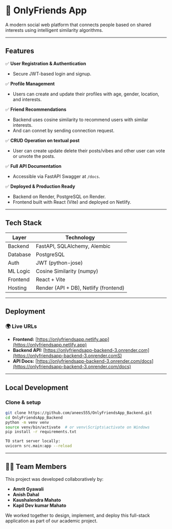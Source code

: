 # 🚀 OnlyFriends App

A modern social web platform that connects people based on shared interests using intelligent similarity algorithms.

---

##  Features

✅ **User Registration & Authentication**
- Secure JWT-based login and signup.

✅ **Profile Management**
- Users can create and update their profiles with age, gender, location, and interests.

✅ **Friend Recommendations**
- Backend uses cosine similarity to recommend users with similar interests.
- And can connet by sending connection request.

✅ **CRUD Operation on textual post**
- User can create update delete their posts/vibes and other user can vote or unvote the posts.

✅ **Full API Documentation**
- Accessible via FastAPI Swagger at `/docs`.

✅ **Deployed & Production Ready**
- Backend on Render, PostgreSQL on Render.
- Frontend built with React (Vite) and deployed on Netlify.

---

##  Tech Stack

| Layer     | Technology                    |
|-----------|-------------------------------|
| Backend   | FastAPI, SQLAlchemy, Alembic  |
| Database  | PostgreSQL                    |
| Auth      | JWT (python-jose)             |
| ML Logic  | Cosine Similarity (numpy)     |
| Frontend  | React + Vite                  |
| Hosting   | Render (API + DB), Netlify (frontend) |

---

##  Deployment

### 🌍 Live URLs
- **Frontend:** [https://onlyfriendsapp.netlify.app](https://onlyfriendsapp.netlify.app)
- **Backend API:** [https://onlyfriendsapp-backend-3.onrender.com](https://onlyfriendsapp-backend-3.onrender.comS)
- **API Docs:** [https://onlyfriendsapp-backend-3.onrender.com/docs](https://onlyfriendsapp-backend-3.onrender.com/docs)


---

##  Local Development

###  Clone & setup
```bash
git clone https://github.com/anees555/OnlyFriendsApp_Backend.git
cd OnlyFriendsApp_Backend
python -m venv venv
source venv/bin/activate  # or venv\Scripts\activate on Windows
pip install -r requirements.txt

TO start server locally:
uvicorn src.main:app --reload
```
--- 

## 👨‍💻 Team Members

This project was developed collaboratively by:

- **Amrit Gyawali** 
- **Anish Dahal** 
- **Kaushalendra Mahato** 
- **Kapil Dev kumar Mahato**

We worked together to design, implement, and deploy this full-stack application as part of our academic project.

